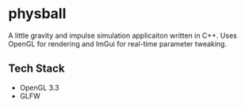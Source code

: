 # physball
A little gravity and impulse simulation applicaiton written in C++. Uses OpenGL for rendering and ImGui for real-time parameter tweaking.
## Tech Stack
- OpenGL 3.3
- GLFW
